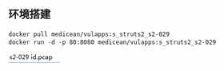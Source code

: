 
## 环境搭建

	docker pull medicean/vulapps:s_struts2_s2-029
 	docker run -d -p 80:8080 medicean/vulapps:s_struts2_s2-029


![](1.png)